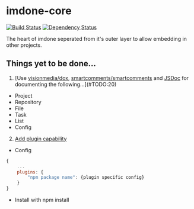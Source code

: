 imdone-core
===========
[![Build Status](https://travis-ci.org/imdone/imdone-core.png?branch=master)](https://travis-ci.org/imdone/imdone-core)
[![Dependency Status](https://gemnasium.com/piascikj/imdone-core.png)](https://gemnasium.com/piascikj/imdone-core)

The heart of imdone seperated from it's outer layer to allow embedding in other projects.


Things yet to be done...
----
1. [Use [visionmedia/dox](https://github.com/visionmedia/dox), [smartcomments/smartcomments](https://github.com/smartcomments/smartcomments) and [JSDoc](http://usejsdoc.org) for documenting the following...](#TODO:20)
  - Project
  - Repository
  - File
  - Task
  - List
  - Config

2. [Add plugin capability](#archive:10)
- Config
```js
{
    ...
    plugins: {
        "npm package name": {plugin specific config}
    }
}
```
- Install with npm install
